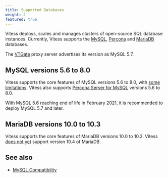 ```yaml
---
title: Supported Databases  
weight: 2
featured: true
---
```


Vitess deploys, scales and manages clusters of open-source SQL database instances. Currently, Vitess supports the [MySQL](https://www.mysql.com/), [Percona](https://www.percona.com/software/mysql-database/percona-server) and [MariaDB](https://mariadb.org) databases.

The [VTGate](../../concepts/vtgate/) proxy server advertises its version as MySQL 5.7.

## MySQL versions 5.6 to 8.0

Vitess supports the core features of MySQL versions 5.6 to 8.0, with [some limitations](../../reference/mysql-compatibility/). Vitess also supports [Percona Server for MySQL](https://www.percona.com/software/mysql-database/percona-server) versions 5.6 to 8.0.

With MySQL 5.6 reaching end of life in February 2021, it is recommended to deploy MySQL 5.7 and later.

## MariaDB versions 10.0 to 10.3

Vitess supports the core features of MariaDB versions 10.0 to 10.3. Vitess [does not yet](https://github.com/vitessio/vitess/issues/5362) support version 10.4 of MariaDB.

## See also

+ [MySQL Compatibility](../../reference/mysql-compatibility/)
